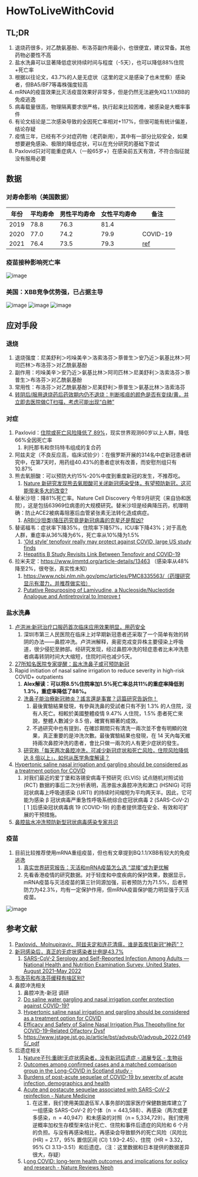 # HowToLiveWithCovid

## TL;DR

1. 退烧药很多，对乙酰氨基酚、布洛芬副作用最小，也很便宜，建议常备。其他药物必要性不高
2. 盐水洗鼻可以显著降低症状持续时间与程度（-5天），也可以降低88%住院+死亡率
3. 根据以往论文，43.7%的人是无症状（这里的定义是感染了也未觉察）感染者，但BA5/BF7等毒株强度较高
4. mRNA的疫苗效果比灭活疫苗效果好非常多，但是仍然无法避免XQ.1.1/XBB的免疫逃逸
5. 病毒载量很高，物理隔离要求很严格，执行起来比较困难，被感染是大概率事件
6. 有论文结论是二次感染导致的全因死亡率相对+117%，但很可能有统计偏差，结论存疑
7. 疫情三年，已经有不少对症药物（老药新用），其中有一部分比较安全，如果想要避免感染、极限的降低症状，可以在充分研究的基础下尝试
8. Paxlovid只对可能重症病人（一般65岁+）在感染前五天有效，不符合指征就没有服用必要

## 数据

### 对寿命影响（美国数据）

| 年份 | 平均寿命 | 男性平均寿命 | 女性平均寿命 | 备注     |
|------|----------|--------------|--------------|----------|
| 2019 | 78.8     | 76.3         | 81.4         |          |
| 2020 | 77.0     | 74.2         | 79.9         | COVID-19 |
| 2021 | 76.4     | 73.5         | 79.3         | [ref](https://www.cankaoxiaoxi.com/world/20221223/2499542.shtml)      |

### 疫苗接种影响死亡率

![image](https://user-images.githubusercontent.com/2707039/209966790-c01cf393-e5e9-4b62-9776-1cec8ff9f651.png)

### 美国：XBB竞争优势强，已占据主导

![image](https://user-images.githubusercontent.com/2707039/209966850-4f640426-7b9b-49ff-86bf-af81eaaf1398.png)
![image](https://user-images.githubusercontent.com/2707039/209966867-b33851e4-3b2b-4ac2-a02d-1141a3f51bff.png)
![image](https://user-images.githubusercontent.com/2707039/209966886-c1416491-5696-43e5-867a-8379e2749431.png)

## 应对手段

### 退烧

1. 退烧强度：尼美舒利＞吲哚美辛＞洛索洛芬＞萘普生＞安乃近＞氨基比林＞阿司匹林＞布洛芬＞对乙酰氨基酚
2. 副作用：吲哚美辛＞安乃近＞氨基比林＞阿司匹林＞尼美舒利＞洛索洛芬＞萘普生＞布洛芬＞对乙酰氨基酚
3. 常用性：布洛芬＞对乙酰氨基酚＞尼美舒利＞萘普生＞氨基比林＞洛索洛芬
4. [转阴后/服用退烧药后药效期内仍不退烧：判断咳痰的颜色是否有变绿/黄，并立即去医院做CT扫描，考虑可能出现“白肺”](https://www.bilibili.com/video/BV1H3411X7D7/?spm_id_from=333.999.0.0)

### 对症

1. Paxlovid：[住院或死亡风险降低了 89%](https://www.pfizer.com/news/press-release/press-release-detail/pfizers-novel-covid-19-oral-antiviral-treatment-candidate)，现实世界观测60岁以上人群，降低66%全因死亡率
    1. 利托那韦和奈玛特韦组成的复合药
2. 阿兹夫定（不良反应高，临床试验少）：在俄罗斯开展的314名中症新冠患者研究中，在第7天时，用药组40.43%的患者症状有改善，而安慰剂组只有10.87%
3. 熊去氧胆酸：可以预防大约15%-20%中度到重度新冠的发生，不推荐吃。
    1. [Nature 新研究发现熊去氧胆酸可关闭新冠感染受体，有望预防新冠，这可能带来多大的改变? ](https://www.zhihu.com/question/570771866)
4. 替米沙坦：降81%死亡率。Nature Cell Discovery 今年9月研究（来自协和医院），这是包括63969位病患的大规模研究。替米沙坦是经典降压药，机理明确：防止ACE2被病毒阻塞后血管紧张素无法转化造成病症。
    1. [ARB(沙坦类)降压药究竟是新冠病毒的克星还是帮凶?](https://www.haoyishu.com/web/article/4921)
5. 替诺福韦：症状率下降35%，住院率下降57%，ICU率下降43%；对于高危人群，重症率从36%降为6%，死亡率从10%降为1.5%
    1. [‘Old style’ tenofovir really may protect against COVID, large US study finds](https://www.aidsmap.com/news/oct-2022/old-style-tenofovir-really-may-protect-against-covid-large-us-study-finds)
    2. [Hepatitis B Study Revisits Link Between Tenofovir and COVID-19](https://www.poz.com/article/hepatitis-b-study-revisits-link-tenofovir-covid19)
6. 拉米夫定：https://www.ijmmtd.org/article-details/13463 （感染率从48%降至2%，很夸张，真实性未知）
    1. https://www.ncbi.nlm.nih.gov/pmc/articles/PMC8335563/（药理研究显示有潜力，并推荐做实验）
    2. [Putative Repurposing of Lamivudine, a Nucleoside/Nucleotide Analogue and Antiretroviral to Improve t](https://www.frontiersin.org/articles/10.3389/fonc.2021.664794/full)

### 盐水洗鼻

1. [卢洪洲:新冠治疗口服药首次临床应用效果明显，用药安全](https://so.icswb.com/h/204/20220428/760054.html)
    1. 深圳市第三人民医院在临床上对早期新冠患者还采取了一个简单有效的转阴的办法——鼻腔冲洗。卢洪洲解释，奥密克戎变异株主要侵染上呼吸道，很少侵犯至肺部。经研究发现，经过鼻腔冲洗的轻症患者比未冲洗患者病毒转阴时间大大缩短，住院时间也减少5天。
2. [27所知名医院专家提醒：盐水洗鼻子或可预防新冠](https://jiankang.163.com/22/0512/13/H7612E9N003896SS.html)
3. Rapid initiation of nasal saline irrigation to reduce severity in high-risk COVID+ outpatients
    1. **Alex解读：可以将8.5%住院率加1.5%死亡率总共11%的重症率降低到1.3%，重症率降低了88%。**
    2. [洗鼻子能治療新冠肺炎？謠言還是事實？這篇研究告訴你！](https://www.hypersoo.com/pages/nasal11)
        1. 最後實驗結果發現，有參與洗鼻的受試者只有不到 1.3% 的人住院，沒有人死亡。相較於美國整體疫情 9.47% 人住院，1.5% 患者死亡來說，整體人數減少 8.5 倍，確實有顯著的成效。
        2. 不過研究中也有提到，在確診期間只有清洗一兩次並不會有明顯的效果，真正重要的是沖洗次數。最後實驗結果也發現，在 14 天內每天維持兩次鼻腔沖洗的患者，會比只做一兩次的人有更少症狀的發生。
    3. [研究称「每天两次鼻腔冲洗，可减少新冠症状和死亡风险，住院风险降低达 8 倍以上」，如何从医学角度解读？](https://www.zhihu.com/question/566580813)
4. [Hypertonic saline nasal irrigation and gargling should be considered as a treatment option for COVID](https://www.ncbi.nlm.nih.gov/pmc/articles/PMC7193539/)
    1. 对我们最近的爱丁堡和洛锡安病毒干预研究 (ELVIS) 试点随机对照试验 (RCT) 数据的事后二次分析表明，高渗盐水鼻腔冲洗和漱口 (HSNIG) 可将冠状病毒上呼吸道感染 (URTI) 的持续时间缩短为平均两天半。因此，它可能为感染 β 冠状病毒严重急性呼吸系统综合症冠状病毒 2 (SARS-CoV-2) [ 1 ]后感染冠状病毒病 19 (COVID-19) 的患者提供潜在安全、有效和可扩展的干预措施。
5. [鼻腔盐水冲洗预防新型冠状病毒感染专家共识](https://cjoo.fdeent.org/CN/abstract/abstract12504.shtml)


### 疫苗

1. 目前比较推荐使用mRNA重组疫苗，但也有文章提到BQ.1.1/XBB有较大的免疫逃逸
    1. [真实世界研究报告：灭活和mRNA疫苗怎么选 “混接”或为更优解](https://baijiahao.baidu.com/s?id=1732036844855099444&wfr=spider&for=pc)
    2. 先看香港疫情的研究数据。对于轻度和中度疾病的保护效果，数据显示，mRNA疫苗与灭活疫苗的第三针同源加强，前者预防力为71.5%，后者预防力为42.3%，均有一定保护作用，但mRNA疫苗保护能力明显强于灭活疫苗。

![image](https://user-images.githubusercontent.com/2707039/209967394-80fca932-677c-4c20-bc5b-08201bf15200.png)

## 参考文献

1. [Paxlovid、Molnupiravir、阿兹夫定和连花清瘟，谁是首席抗新冠“神药”？](https://mp.weixin.qq.com/s/EB97NnPz-raOa7hieFm7mg)
2. [新冠感染后，真正的无症状感染者比例是43.7%](https://mp.weixin.qq.com/s/jR1P7ND_B4DT8Vtp6jP3tg)
    1. [SARS-CoV-2 Serology and Self-Reported Infection Among Adults — National Health and Nutrition Examination Survey, United States, August 2021–May 2022](https://www.cdc.gov/mmwr/volumes/71/wr/mm7148a4.htm)
3. [布洛芬和布洛芬缓释有啥区别?](https://www.zhihu.com/question/573216624/answer/2810976086)
4. 鼻腔冲洗相关
    1. 鼻腔冲洗-新冠 调研 
    2. [Do saline water gargling and nasal irrigation confer protection against COVID-19?](https://www.ncbi.nlm.nih.gov/pmc/articles/PMC7528968/)
    3. [Hypertonic saline nasal irrigation and gargling should be considered as a treatment option for COVID](https://www.ncbi.nlm.nih.gov/pmc/articles/PMC7193539/)
    4. [Efficacy and Safety of Saline Nasal Irrigation Plus Theophylline for COVID-19–Related Olfactory Dysf](https://jamanetwork.com/journals/jamaotolaryngology/fullarticle/2793987)
    5. https://www.jstage.jst.go.jp/article/bst/advpub/0/advpub_2022.01495/_pdf
5. 后遗症相关
    1. [Nature子刊:重磅!无症状感染者，没有新冠后遗症 - 进展专区 - 生物谷](https://news.bioon.com/article/754fe43262fb.html)
    2. [Outcomes among confirmed cases and a matched comparison group in the Long-COVID in Scotland study - ](https://www.nature.com/articles/s41467-022-33415-5)
    3. [Burdens of post-acute sequelae of COVID-19 by severity of acute infection, demographics and health](https://www.nature.com/articles/s41467-021-26513-3)
    4. [Acute and postacute sequelae associated with SARS-CoV-2 reinfection - Nature Medicine](https://www.nature.com/articles/s41591-022-02051-3)
        1. 在这里，我们使用美国退伍军人事务部的国家医疗保健数据库建立了一组感染 SARS-CoV-2 的个体（n  = 443,588）、再感染（两次或更多感染，n  = 40,947）和未感染的对照（n = 5,334,729）。我们使用逆概率加权生存模型来估计死亡、住院和事件后遗症的风险和 6 个月的负担。与没有再感染相比，再感染会导致额外的死亡风险（风险比 (HR) = 2.17，95% 置信区间 (CI) 1.93–2.45）、住院（HR = 3.32，95% CI 3.13–3.51）和后遗症。（注：这里数据和日本提供的数据差异很大，存疑）
    5. L[ong COVID: long-term health outcomes and implications for policy and research - Nature Reviews Neph](https://www.nature.com/articles/s41581-022-00652-2)

